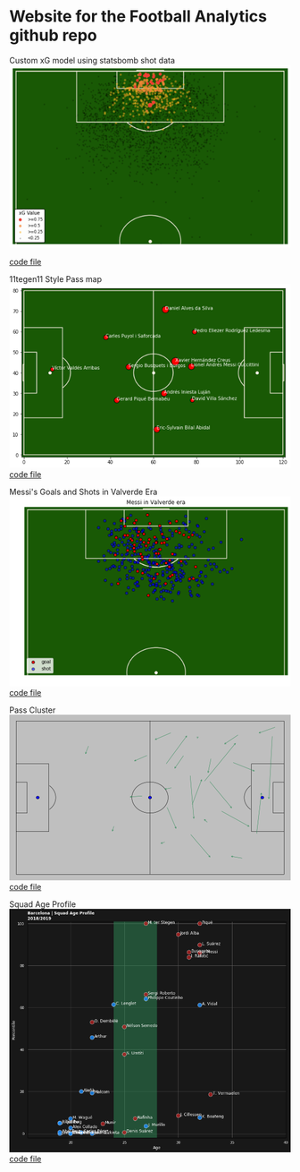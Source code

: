 # Website for the Football Analytics github repo
  
Custom xG model using statsbomb shot data 
![xG Model](https://raw.githubusercontent.com/koushikkirugulige/Football-Analytics/master/snaps/website/xG%20Custom%20Model.png)

[code file](https://github.com/koushikkirugulige/Football-Analytics/blob/master/xGStatsbomb.ipynb)

11tegen11 Style Pass map
![11tegen11 Style Pass map](https://raw.githubusercontent.com/koushikkirugulige/Football-Analytics/master/snaps/website/11tegen11%20Passmap.png)
[code file](https://github.com/koushikkirugulige/Football-Analytics/blob/master/11tegen11%20position%20map.ipynb)

Messi's Goals and Shots in Valverde Era
![Messi's Goals and Shots in Valverde Era](https://raw.githubusercontent.com/koushikkirugulige/Football-Analytics/master/snaps/website/Messi%20in%20Valverde.png)
[code file](https://github.com/koushikkirugulige/Football-Analytics/blob/master/BarcaGoalLocByManagers.ipynb)

Pass Cluster
![Pass Cluster](https://raw.githubusercontent.com/koushikkirugulige/Football-Analytics/master/snaps/website/Pass%20cluster.png)
[code file](https://github.com/koushikkirugulige/Football-Analytics/blob/master/PassClusters.ipynb)

Squad Age Profile
![Squad Age Profile](https://raw.githubusercontent.com/koushikkirugulige/Football-Analytics/master/snaps/website/squad%20Age%20Profile.png)
[code file](https://github.com/koushikkirugulige/Football-Analytics/blob/master/Squad%20age%20Profile.ipynb)
